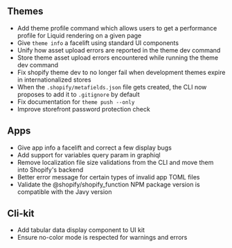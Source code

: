 ## Themes
- Add theme profile command which allows users to get a performance profile for Liquid rendering on a given page
- Give `theme info` a facelift using standard UI components
- Unify how asset upload errors are reported in the theme dev command
- Store theme asset upload errors encountered while running the theme dev command
- Fix shopify theme dev to no longer fail when development themes expire in internationalized stores
- When the `.shopify/metafields.json` file gets created, the CLI now proposes to add it to `.gitignore` by default
- Fix documentation for `theme push --only`
- Improve storefront password protection check

## Apps
- Give app info a facelift and correct a few display bugs
- Add support for variables query param in graphiql
- Remove localization file size validations from the CLI and move them into Shopify's backend
- Better error message for certain types of invalid app TOML files
- Validate the @shopify/shopify_function NPM package version is compatible with the Javy version

## Cli-kit
- Add tabular data display component to UI kit
- Ensure no-color mode is respected for warnings and errors
